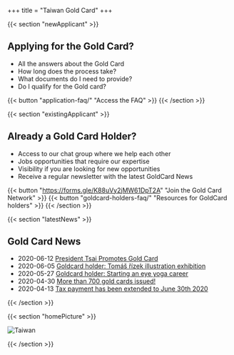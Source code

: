 +++
title = "Taiwan Gold Card"
+++

{{< section "newApplicant" >}}
## Applying for the Gold Card?

- All the answers about the Gold Card
- How long does the process take?
- What documents do I need to provide?
- Do I qualify for the Gold card?

{{< button "application-faq/" "Access the FAQ" >}}
{{< /section >}}

{{< section "existingApplicant" >}}
## Already a Gold Card Holder?

- Access to our chat group where we help each other
- Jobs opportunities that require our expertise
- Visibility if you are looking for new opportunities
- Receive a regular newsletter with the latest GoldCard News

{{< button "https://forms.gle/K88uVy2jMW61DpT2A" "Join the Gold Card Network" >}}
{{< button "goldcard-holders-faq/" "Resources for GoldCard holders" >}}
{{< /section >}}

{{< section "latestNews" >}}

## Gold Card News

- <time datetime="2020-06-12">2020-06-12</time> [President Tsai Promotes Gold Card](https://english.president.gov.tw/News/6008)
- <time datetime="2020-06-05">2020-06-05</time> [Goldcard holder: Tomáš řízek illustration exhibition](https://99dac.com/exhibition-detail.php?id=140)
- <time datetime="2020-06-05">2020-05-27</time> [Goldcard holder: Starting an eye yoga career](https://meet.bnext.com.tw/intl/articles/view/46488)
- <time datetime="2020-06-05">2020-04-30</time> [More than 700 gold cards issued!](https://foreigntalentact.ndc.gov.tw/en/News_Content.aspx?n=F0746484B877D582&s=91B121FE3FA7C24D)
- <time datetime="2020-06-05">2020-04-13</time> [Tax payment has been extended to June 30th 2020](https://home.kpmg/us/en/home/insights/2020/04/tnf-taiwan-tax-return-tax-payment-deadlines-extended-covid-19.html)

{{< /section >}}

{{< section "homePicture" >}}

![Taiwan](./images/taiwan-unsplash.jpeg)

{{< /section >}}
